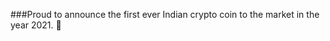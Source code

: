 ###Proud to announce the first ever Indian crypto coin to the market in the year 2021. 👋

<!--
**IndianDigitalCoin/IndianDigitalCoin** is a ✨ _special_ ✨ repository because its `README.md` (this file) appears on your GitHub profile.

Welcome to Digital Indian Crypto Currency – ICC

Proud to announce the first ever Indian crypto coin to the market in the year 2021. 

As we all know that we are growing to covid times and very worse situations in every city and states across India. Many of us lost some or the other family members in this pandemic. You know our economy is completely shattered by the pandemic. 
Our Vision – Our Indian Crypto Coin (ICC) will help all merchants and businesses to stabilize the Indian economy by making use of India Crypto Coin as their payment mode. We will pump in all the money in the market to boost our Indian economy. 
Idea is to improve our living standards- “Why Poor should be always poor”. So, India Crypto Coin is for those who wants to make their dreams come true. Here is the opportunity you are waiting for years. Buy now or regret later. 

Pricing: 
Initial price of the India Crypto Coin is One Paisa.
Limit of Coin Purchase in a day is 1,000,000.00 per wallet for 30 days. 

How we will use and where we will use?
Few percentage of the ICC will used to help across India to take care of COVID victims who lost their parents or son or daughter or lost their livelihood. 
Few percentage of the ICC will used to setup the small scale industries to boost local talent in India across various cities. 
Few percentage of the ICC will used to purchase the heritage buildings across India to previse our culture for the next generations.

